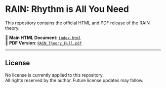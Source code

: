 # RAIN: Rhythm is All You Need

This repository contains the official HTML and PDF release of the RAIN theory.

📄 **Main HTML Document**: [`index.html`](https://ryukulogos.github.io/RAIN-rhythm-ai-model-2025-7-10/rain_theory_pdf.html)  
📘 **PDF Version**: [`RAIN_Theory_Full.pdf`]()  

---

## License

No license is currently applied to this repository.  
All rights reserved by the author. Future license updates may follow.
